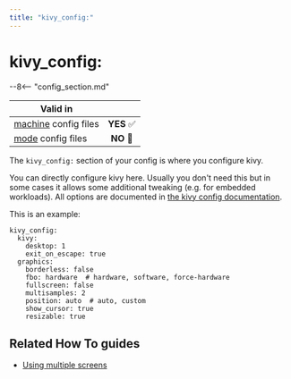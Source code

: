 ```yaml
---
title: "kivy_config:"
---
```


# kivy_config:


--8<-- "config_section.md"

| Valid in | |
|-----|:----:|
|[machine](instructions/machine_config.md) config files |**YES** :white_check_mark:|
|[mode](instructions/mode_config.md) config files|**NO** :no_entry_sign:|

The `kivy_config:` section of your config is where you configure kivy.

You can directly configure kivy here. Usually you don't need this but
in some cases it allows some additional tweaking (e.g. for embedded
workloads). All options are documented in [the kivy config
documentation](https://kivy.org/docs/api-kivy.config.html#available-configuration-tokens).

This is an example:

``` mpf-config
kivy_config:
  kivy:
    desktop: 1
    exit_on_escape: true
  graphics:
    borderless: false
    fbo: hardware  # hardware, software, force-hardware
    fullscreen: false
    multisamples: 2
    position: auto  # auto, custom
    show_cursor: true
    resizable: true
```

## Related How To guides

* [Using multiple screens](../mc/displays/multiple_screens.md)

